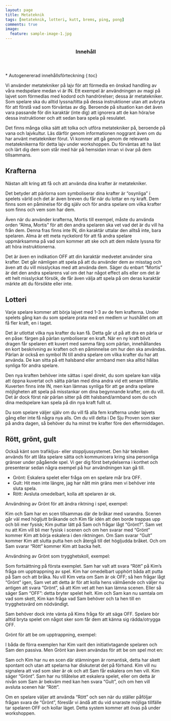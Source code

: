 ```yaml
---
layout: page
title: Metateknik
tags: [metateknik, lotteri, kutt, brems, ping, pong]
comments: true
image:
  feature: sample-image-1.jpg
---
```


<section id="table-of-contents" class="toc">
  <header>
    <h3>Innehåll</h3>
  </header>
<div id="drawer" markdown="1">
*  Autogenererad innehållsförteckning
{:toc}
</div>
</section><!-- /#table-of-contents -->

Vi använder metatekniker på lajv för att förmedla en önskad handling av våra medspelare medan vi är IN. Ett exempel är användningen av magi på lajvet som förmedlas med kodord och handrörelser; dessa är metatekniker. Som spelare ska du alltid lyssna/titta på dessa instruktioner utan att avbryta för att förstå vad som förväntas av dig. Beroende på situation kan det även vara passande för din karaktär (inte dig) att ignorera att de kan höra/se dessa instruktioner och att sedan bara spela på resulatet.

Det finns många olika sätt att tolka och utföra metatekniker på, beroende på vana och lajvkultur. Läs därför genom informationen noggrant även om du har använt metatekniker förut. Vi kommer att gå genom de relevanta metateknikerna för detta lajv under workshoppen. Du förväntas att ha läst och lärt dig dem som står med här på hemsidan innan vi övar på dem tillsammans.

## Krafterna

Nästan allt kring att få och att använda dina krafter är metatekniker. 

Det betyder att  pärlorna som symboliserar dina krafter är “osynliga” i spelets värld och det är även breven du får när du lottar en ny kraft. Dem finns som en påminelse för dig själv och för andra spelare om vilka krafter som finns och vem som har dem.

Även när du använder krafterna, Mortis till exempel, måste du använda orden “Alma, Mortis” för att den andra spelaren ska vet vad det är du vill ha från dem. Denna fras finns inte IN, din karaktär uttalar den alltså inte, bara spelaren. Alma är ett meta nyckelord för att få andra spelare uppmärksamma på vad som kommer att ske och att dem måste lyssna för att höra instruktionerna. 

Det är även en indikation OFF att din karaktär medvetet använder sina krafter. Det går nämligen att spela på att du använder dem av misstag och även att du vill misslyckas med att använda dem. Säger du enbart “Mortis” är det den andra spelarens val om det har något effect alls eller om det är ett helt misslyckat försök, de får även välja att spela på om deras karaktär märkte att du försökte eller inte. 

## Lotteri

Varje spelare kommer att börja lajvet med 1-3 av de fem krafterna. Under spelets gång kan du som spelare prata med en medlem ur hushållet om att få fler kraft, en i taget. 

Det är utlottat vilka nya krafter du kan få. Detta går ut på att dra en pärla ur en påse: färgen på pärlan symboliserar en kraft. När en ny kraft blivit dragen får spelaren ett kuvert med samma färg som pärlan, innehållandes en kort beskrivning av kraften och en påminnelse om hur den ska användas. Pärlan är också en symbol IN till andra spelare om vilka krafter du har att använda. De kan sitta på ett halsband eller armband men ska alltid hållas synliga för andra spelare. 

Den nya kraften behöver inte sättas i spel direkt, du som spelare kan välja att öppna kuvertat och sätta pärlan med dina andra vid ett senare tillfälle. Kuverten finns inte IN, men kan lämnas synliga för att ge andra spelare möjligheten att spela på misstankar om dina begynnande krafter, om du vill. Det är dock först när pärlan sitter på ditt halsband/armband som du och dina medspelare kan spela på din nya kraft fullt ut.

Du som spelare väljer själv om du vill få alla fem krafterna under lajvets gång eller inte få några nya alls. Om du vill delta i De Sju Proven som sker på andra dagen, så behöver du ha minst tre krafter före den eftermiddagen.

## Rött, grönt, gult

Också känt som trafikljus- eller stoppljussystemet. Den här tekniken används för att låta spelare sätta och kommunicera kring sina personliga gränser under pågående spel. Vi ger dig först betydelserna i korthet och presenterar sedan några exempel på hur användningen kan gå till.

- Grönt: Eskalera spelet eller fråga om en spelare mår bra OFF.
- Gult:	Hit men inte längre, jag har nått min gräns men vi behöver inte sluta spela.
- Rött: Avsluta omedelbart, kolla att spelaren är ok.

Användning av Grönt för att ändra riktning i spel, exempel:

Kim och Sam har en scen tillsammas där de bråkar med varandra. Scenen går väl med högljutt bråkande och Kim får idén att den borde trappas upp och bli mer fysisk; Kim puttar lätt på Sam och frågar lågt “Grönt?”. Sam vet nu att Kim vill bli mer fysisk i scenen och om hen svarar med “Grönt” kommer Kim att börja eskalera i den riktningen. Om Sam svarar “Gult” kommer Kim att slutta putta hen och återgå till det högljudda bråket. Och om Sam svarar “Rött” kommer Kim att backa helt. 

Användning av Grönt som trygghetskoll, exempel:

Som fortsättning på första exemplet. Sam har valt att svara “Rött” på Kim’s fråga om upptrappning av spel. Kim har omedelbart upphört båda att putta på Sam och att bråka. Nu vill Kim veta om Sam är ok OFF; så hen frågar lågt “Grönt” igen, Sam vet att detta är för att kolla hens välmående och väljer nu antigen att svara “Grönt”, så att Kim vet att hen kan lämna scenen. Eller så säger Sam “OFF”: detta bryter spelet helt. Kim och Sam kan nu samtala om vad som skett, Kim kan fråga vad Sam behöver och ta hen till en trygghetsvärd om nödvändigt.

Sam behöver dock inte vänta på Kims fråga för att säga OFF. Spelare bör alltid bryta spelet om något sker som får dem att känna sig rädda/otrygga OFF. 

Grönt för att be om upptrappning, exempel:

I båda de förra exemplen har Kim varit den initiativtagande spelaren och Sam den passiva. Men Grönt kan även användas för att be om spel mot en:

Sam och Kim har nu en scen där stämningen är romantisk, detta har skett spontant och utan att spelarna har diskuterat det på förhand. Kim vill nu signalera att vad som sker är ok och att Sam får eskalera om hen vill. Kim säger “Grönt”. Sam har nu tillåtelse att eskalera spelet, eller om detta är nivån som Sam är bekväm med kan hen svara “Gult”, och om hen vill avsluta scenen här “Rött”.

Om en spelare väljer att använda “Rött” och sen när du ställer påföljar frågan svara de “Grönt”, föreslår vi ändå att du vid snaraste möjliga tillfälle tar spelaren OFF och kollar läget. Detta system kommer att övas på under workshoppen.

